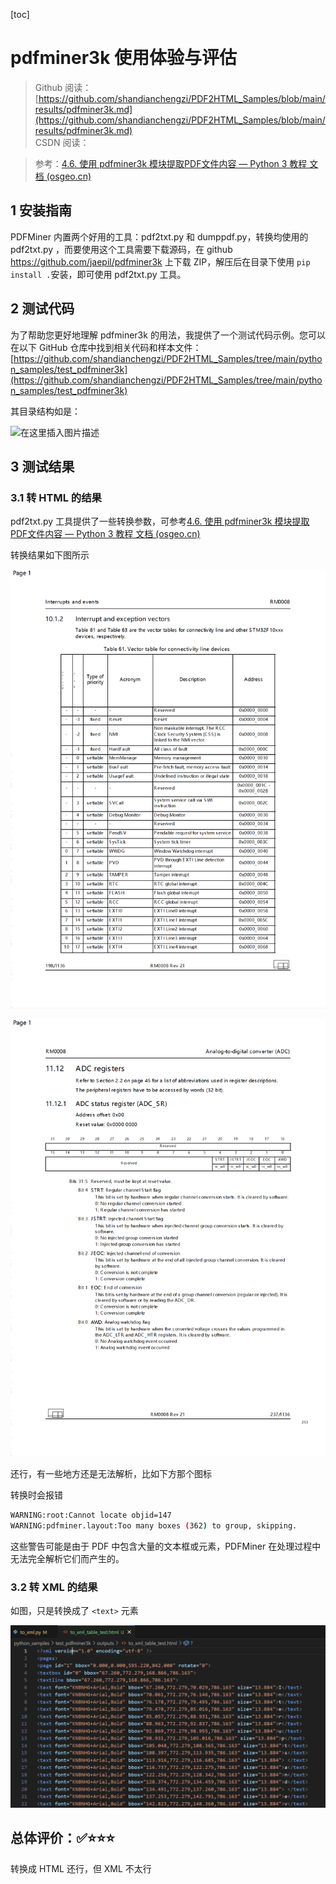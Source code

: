 [toc]

# pdfminer3k 使用体验与评估

> Github 阅读：[https://github.com/shandianchengzi/PDF2HTML_Samples/blob/main/results/pdfminer3k.md](https://github.com/shandianchengzi/PDF2HTML_Samples/blob/main/results/pdfminer3k.md)  
> CSDN 阅读：[](https://blog.csdn.net/qq_46106285/article/details/待补充)  

> 参考：[4.6. 使用 pdfminer3k 模块提取PDF文件内容 — Python 3 教程 文档 (osgeo.cn)](https://www.osgeo.cn/python-tutorial/pdf-pdfminer.html#id3)

## 1 安装指南

PDFMiner 内置两个好用的工具：pdf2txt.py 和 dumppdf.py，转换均使用的 pdf2txt.py ，而要使用这个工具需要下载源码，在 github https://github.com/jaepil/pdfminer3k 上下载 ZIP，解压后在目录下使用 `pip install .`安装，即可使用 pdf2txt.py 工具。

## 2 测试代码

为了帮助您更好地理解 pdfminer3k 的用法，我提供了一个测试代码示例。您可以在以下 GitHub 仓库中找到相关代码和样本文件：[https://github.com/shandianchengzi/PDF2HTML_Samples/tree/main/python_samples/test_pdfminer3k](https://github.com/shandianchengzi/PDF2HTML_Samples/tree/main/python_samples/test_pdfminer3k)

其目录结构如是：

![在这里插入图片描述](https://img-blog.csdnimg.cn/direct/75cb65db0825401494111dc64003deb3.png)

## 3 测试结果

### 3.1 转 HTML 的结果

pdf2txt.py 工具提供了一些转换参数，可参考[4.6. 使用 pdfminer3k 模块提取PDF文件内容 — Python 3 教程 文档 (osgeo.cn)](https://www.osgeo.cn/python-tutorial/pdf-pdfminer.html#pdf2txt-py)

转换结果如下图所示

![alt text](../imgs/pdfminer3k_html_1.png)

![alt text](../imgs/pdfminer3k_html_2.png)

还行，有一些地方还是无法解析，比如下方那个图标

转换时会报错

```bash
WARNING:root:Cannot locate objid=147
WARNING:pdfminer.layout:Too many boxes (362) to group, skipping.
```

这些警告可能是由于 PDF 中包含大量的文本框或元素，PDFMiner 在处理过程中无法完全解析它们而产生的。

### 3.2 转 XML 的结果

如图，只是转换成了 `<text>` 元素

![alt text](../imgs/pdfminer3k_xml.png)

## 总体评价：✅⭐⭐⭐

转换成 HTML 还行，但 XML 不太行       